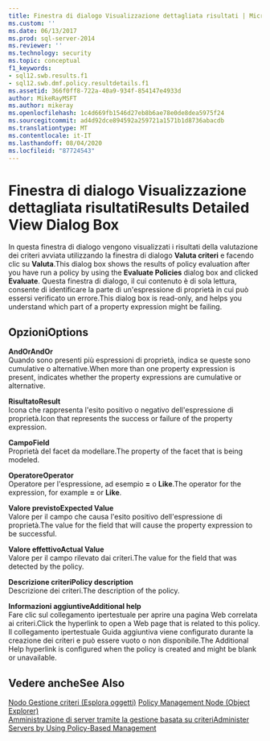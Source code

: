 ```yaml
---
title: Finestra di dialogo Visualizzazione dettagliata risultati | Microsoft Docs
ms.custom: ''
ms.date: 06/13/2017
ms.prod: sql-server-2014
ms.reviewer: ''
ms.technology: security
ms.topic: conceptual
f1_keywords:
- sql12.swb.results.f1
- sql12.swb.dmf.policy.resultdetails.f1
ms.assetid: 366f0ff8-722a-40a9-934f-854147e4933d
author: MikeRayMSFT
ms.author: mikeray
ms.openlocfilehash: 1c4d669fb1546d27eb8b6ae78e0de8dea5975f24
ms.sourcegitcommit: ad4d92dce894592a259721a1571b1d8736abacdb
ms.translationtype: MT
ms.contentlocale: it-IT
ms.lasthandoff: 08/04/2020
ms.locfileid: "87724543"
---
```

# <a name="results-detailed-view-dialog-box"></a><span data-ttu-id="1cfea-102">Finestra di dialogo Visualizzazione dettagliata risultati</span><span class="sxs-lookup"><span data-stu-id="1cfea-102">Results Detailed View Dialog Box</span></span>
  <span data-ttu-id="1cfea-103">In questa finestra di dialogo vengono visualizzati i risultati della valutazione dei criteri avviata utilizzando la finestra di dialogo **Valuta criteri** e facendo clic su **Valuta**.</span><span class="sxs-lookup"><span data-stu-id="1cfea-103">This dialog box shows the results of policy evaluation after you have run a policy by using the **Evaluate Policies** dialog box and clicked **Evaluate**.</span></span> <span data-ttu-id="1cfea-104">Questa finestra di dialogo, il cui contenuto è di sola lettura, consente di identificare la parte di un'espressione di proprietà in cui può essersi verificato un errore.</span><span class="sxs-lookup"><span data-stu-id="1cfea-104">This dialog box is read-only, and helps you understand which part of a property expression might be failing.</span></span>  
  
## <a name="options"></a><span data-ttu-id="1cfea-105">Opzioni</span><span class="sxs-lookup"><span data-stu-id="1cfea-105">Options</span></span>  
 <span data-ttu-id="1cfea-106">**AndOr**</span><span class="sxs-lookup"><span data-stu-id="1cfea-106">**AndOr**</span></span>  
 <span data-ttu-id="1cfea-107">Quando sono presenti più espressioni di proprietà, indica se queste sono cumulative o alternative.</span><span class="sxs-lookup"><span data-stu-id="1cfea-107">When more than one property expression is present, indicates whether the property expressions are cumulative or alternative.</span></span>  
  
 <span data-ttu-id="1cfea-108">**Risultato**</span><span class="sxs-lookup"><span data-stu-id="1cfea-108">**Result**</span></span>  
 <span data-ttu-id="1cfea-109">Icona che rappresenta l'esito positivo o negativo dell'espressione di proprietà.</span><span class="sxs-lookup"><span data-stu-id="1cfea-109">Icon that represents the success or failure of the property expression.</span></span>  
  
 <span data-ttu-id="1cfea-110">**Campo**</span><span class="sxs-lookup"><span data-stu-id="1cfea-110">**Field**</span></span>  
 <span data-ttu-id="1cfea-111">Proprietà del facet da modellare.</span><span class="sxs-lookup"><span data-stu-id="1cfea-111">The property of the facet that is being modeled.</span></span>  
  
 <span data-ttu-id="1cfea-112">**Operatore**</span><span class="sxs-lookup"><span data-stu-id="1cfea-112">**Operator**</span></span>  
 <span data-ttu-id="1cfea-113">Operatore per l'espressione, ad esempio **=** o **Like**.</span><span class="sxs-lookup"><span data-stu-id="1cfea-113">The operator for the expression, for example **=** or **Like**.</span></span>  
  
 <span data-ttu-id="1cfea-114">**Valore previsto**</span><span class="sxs-lookup"><span data-stu-id="1cfea-114">**Expected Value**</span></span>  
 <span data-ttu-id="1cfea-115">Valore per il campo che causa l'esito positivo dell'espressione di proprietà.</span><span class="sxs-lookup"><span data-stu-id="1cfea-115">The value for the field that will cause the property expression to be successful.</span></span>  
  
 <span data-ttu-id="1cfea-116">**Valore effettivo**</span><span class="sxs-lookup"><span data-stu-id="1cfea-116">**Actual Value**</span></span>  
 <span data-ttu-id="1cfea-117">Valore per il campo rilevato dai criteri.</span><span class="sxs-lookup"><span data-stu-id="1cfea-117">The value for the field that was detected by the policy.</span></span>  
  
 <span data-ttu-id="1cfea-118">**Descrizione criteri**</span><span class="sxs-lookup"><span data-stu-id="1cfea-118">**Policy description**</span></span>  
 <span data-ttu-id="1cfea-119">Descrizione dei criteri.</span><span class="sxs-lookup"><span data-stu-id="1cfea-119">The description of the policy.</span></span>  
  
 <span data-ttu-id="1cfea-120">**Informazioni aggiuntive**</span><span class="sxs-lookup"><span data-stu-id="1cfea-120">**Additional help**</span></span>  
 <span data-ttu-id="1cfea-121">Fare clic sul collegamento ipertestuale per aprire una pagina Web correlata ai criteri.</span><span class="sxs-lookup"><span data-stu-id="1cfea-121">Click the hyperlink to open a Web page that is related to this policy.</span></span> <span data-ttu-id="1cfea-122">Il collegamento ipertestuale Guida aggiuntiva viene configurato durante la creazione dei criteri e può essere vuoto o non disponibile.</span><span class="sxs-lookup"><span data-stu-id="1cfea-122">The Additional Help hyperlink is configured when the policy is created and might be blank or unavailable.</span></span>  
  
## <a name="see-also"></a><span data-ttu-id="1cfea-123">Vedere anche</span><span class="sxs-lookup"><span data-stu-id="1cfea-123">See Also</span></span>  
 <span data-ttu-id="1cfea-124">[Nodo Gestione criteri &#40;Esplora oggetti&#41;](../../ssms/object/object-explorer.md) </span><span class="sxs-lookup"><span data-stu-id="1cfea-124">[Policy Management Node &#40;Object Explorer&#41;](../../ssms/object/object-explorer.md) </span></span>  
 [<span data-ttu-id="1cfea-125">Amministrazione di server tramite la gestione basata su criteri</span><span class="sxs-lookup"><span data-stu-id="1cfea-125">Administer Servers by Using Policy-Based Management</span></span>](administer-servers-by-using-policy-based-management.md)  
  
  
